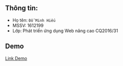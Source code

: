 ## Thông tin:

- Họ tên: `Đỗ Minh Hiếu`
- MSSV: 1612199
- Lớp: Phát triển ứng dụng Web nâng cao CQ2016/31

## Demo

[Link Demo](https://hcmusproject.github.io/caro-v3/)
